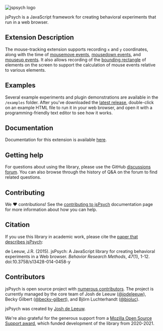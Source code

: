 ![jspsych logo](http://www.jspsych.org/7.0/img/jspsych-logo.jpg)

jsPsych is a JavaScript framework for creating behavioral experiments that run in a web browser.

## Extension Description

The mouse-tracking extension supports recording `x` and `y` coordinates, along with the time of [mousemove events](https://developer.mozilla.org/en-US/docs/Web/API/Element/mousemove_event), [mousedown events](https://developer.mozilla.org/en-US/docs/Web/API/Element/mousedown_event), and [mouseup events](https://developer.mozilla.org/en-US/docs/Web/API/Element/mouseup_event). It also allows recording of the [bounding rectangle](https://developer.mozilla.org/en-US/docs/Web/API/Element/getBoundingClientRect) of elements on the screen to support the calculation of mouse events relative to various elements.

## Examples

Several example experiments and plugin demonstrations are available in the `/examples` folder.
After you've downloaded the [latest release](https://github.com/jspsych/jsPsych/releases), double-click on an example HTML file to run it in your web browser, and open it with a programming-friendly text editor to see how it works.

## Documentation

Documentation for this extension is available [here](https://www.jspsych.org/latest/extensions/mouse-tracking).

## Getting help

For questions about using the library, please use the GitHub [discussions forum](https://github.com/jspsych/jsPsych/discussions).
You can also browse through the history of Q&A on the forum to find related questions.

## Contributing

We :heart: contributions!
See the [contributing to jsPsych](https://www.jspsych.org/latest/developers/contributing/) documentation page for more information about how you can help.

## Citation

If you use this library in academic work, please cite the [paper that describes jsPsych](http://link.springer.com/article/10.3758%2Fs13428-014-0458-y):

de Leeuw, J.R. (2015). jsPsych: A JavaScript library for creating behavioral experiments in a Web browser. _Behavior Research Methods_, _47_(1), 1-12. doi:10.3758/s13428-014-0458-y

## Contributors

jsPsych is open source project with [numerous contributors](https://github.com/jspsych/jsPsych/graphs/contributors).
The project is currently managed by the core team of Josh de Leeuw ([@jodeleeuw](https://github.com/jodeleeuw)), Becky Gilbert ([@becky-gilbert](https://github.com/becky-gilbert)), and Björn Luchterhandt ([@bjoluc](https://github.com/bjoluc)).

jsPsych was created by [Josh de Leeuw](http://www.twitter.com/joshdeleeuw).

We're also grateful for the generous support from a [Mozilla Open Source Support award](https://www.mozilla.org/en-US/moss/), which funded development of the library from 2020-2021.
